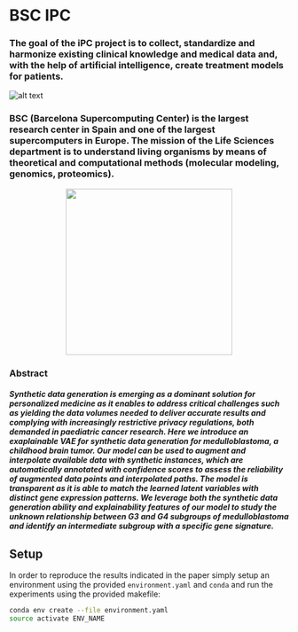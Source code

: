 # BSC IPC

### The goal of the iPC project is to collect, standardize and harmonize existing clinical knowledge and medical data and, with the help of artificial intelligence, create treatment models for patients.

![alt text](https://lh3.googleusercontent.com/JmACpXhaDCnLVHdpI8y4RVtYaSTG-U9kWD4lC_83PyQZs_hF8VBq7z43-lHgg_F_Mah7qcH3VXDLPdZBD0_qCAMsjnf0rhnt4GVstjftoun9DSVJqjSKN7ZaarFL5ewWbq1IfzLT)

### BSC (Barcelona Supercomputing Center) is the largest research center in Spain and one of the largest supercomputers in Europe. The mission of the Life Sciences department is to understand living organisms by means of theoretical and computational methods (molecular modeling, genomics, proteomics).
<p align="center">
<img src="https://biysc.org/sites/default/files/biysc_bsc_logo.jpg.png" width="300">
  </p>

### Abstract
##### Synthetic data generation is emerging as a dominant solution for personalized medicine as it enables to address critical challenges such as yielding the data volumes needed to deliver accurate results and complying with increasingly restrictive privacy regulations, both demanded in paediatric cancer research. Here we introduce an exaplainable VAE for synthetic data generation for medulloblastoma, a childhood brain tumor. Our model can be used to augment and interpolate available data with synthetic instances, which are automatically annotated with confidence scores to assess the reliability of augmented data points and interpolated paths. The model is transparent as it is able to match the learned latent variables with distinct gene expression patterns. We leverage both the synthetic data generation ability and explainability features of our model to study the unknown relationship between G3 and G4 subgroups of medulloblastoma and identify an intermediate subgroup with a specific gene signature.


## Setup
In order to reproduce the results indicated in the paper simply setup an
environment using the provided `environment.yaml` and `conda` and run the experiments
using the provided makefile:

```bash
conda env create --file environment.yaml
source activate ENV_NAME
```

